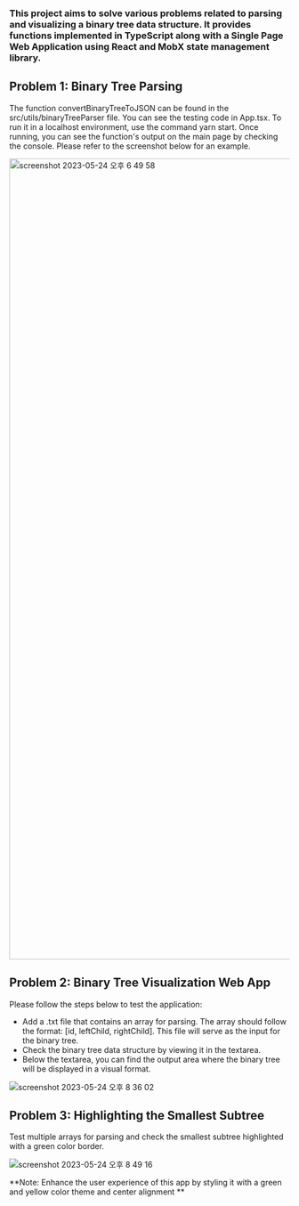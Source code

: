 ### This project aims to solve various problems related to parsing and visualizing a binary tree data structure. It provides functions implemented in TypeScript along with a Single Page Web Application using React and MobX state management library.

## Problem 1: Binary Tree Parsing

The function convertBinaryTreeToJSON can be found in the src/utils/binaryTreeParser file. You can see the testing code in App.tsx. To run it in a localhost environment, use the command yarn start. Once running, you can see the function's output on the main page by checking the console. Please refer to the screenshot below for an example.

<img width="1440" alt="screenshot 2023-05-24 오후 6 49 58" src="https://github.com/everywherejacobkim/ms-parsing-tree-react-typescript/assets/87889917/5eb4ad6a-805f-492f-97d2-c7cd711fc3f9">

## Problem 2: Binary Tree Visualization Web App

Please follow the steps below to test the application:
- Add a .txt file that contains an array for parsing. The array should follow the format: [id, leftChild, rightChild]. This file will serve as the input for the binary tree.
- Check the binary tree data structure by viewing it in the textarea.
- Below the textarea, you can find the output area where the binary tree will be displayed in a visual format.

![screenshot 2023-05-24 오후 8 36 02](https://github.com/everywherejacobkim/ms-parsing-tree-react-typescript/assets/87889917/7ee80849-9f07-48d1-8625-b59eede1c6cc)


## Problem 3: Highlighting the Smallest Subtree
Test multiple arrays for parsing and check the smallest subtree highlighted with a green color border.

![screenshot 2023-05-24 오후 8 49 16](https://github.com/everywherejacobkim/ms-parsing-tree-react-typescript/assets/87889917/1a9f773d-5d0c-49d6-81fc-15019f5baaae)


**Note: Enhance the user experience of this app by styling it with a green and yellow color theme and center alignment **
